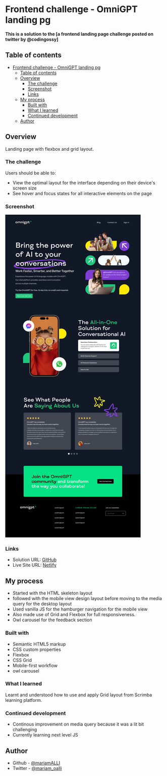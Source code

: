 # Frontend challenge - OmniGPT landing pg

**This is a solution to the [a frontend landing page challenge posted on twitter by @codingossy]**

## Table of contents

- [Frontend challenge - OmniGPT landing pg](#frontend-challenge---omnigpt-landing-pg)
  - [Table of contents](#table-of-contents)
  - [Overview](#overview)
    - [The challenge](#the-challenge)
    - [Screenshot](#screenshot)
    - [Links](#links)
  - [My process](#my-process)
    - [Built with](#built-with)
    - [What I learned](#what-i-learned)
    - [Continued development](#continued-development)
  - [Author](#author)


## Overview
  Landing page with flexbox and grid layout.
### The challenge

Users should be able to:

- View the optimal layout for the interface depending on their device's screen size
- See hover and focus states for all interactive elements on the page

### Screenshot

![FireShot](images/../design/../design%20file/Landing%20Page.png)

### Links

- Solution URL: [GitHub](https://github.com/mariamALLI/OmniGPT-second-landing-pg.git)
- Live Site URL: [Netlify](https://luxury-truffle-367b0f.netlify.app/)

## My process
- Started with the HTML skeleton layout
- followed with the mobile view design layout before moving to the media query for the desktop layout
- Used vanilla JS for the hamburger navigation for the mobile view
- Also made use of Grid and Flexbox for full responsiveness.
- Owl carousel for the feedback section

### Built with

- Semantic HTML5 markup
- CSS custom properties
- Flexbox
- CSS Grid
- Mobile-first workflow
- owl carousel

### What I learned

Learnt and understood how to use and apply Grid layout from Scrimba learning platform.


### Continued development
- Continous improvement on media query because it was a lit bit challenging
- Currently learning next level JS
## Author

- Github - [@mariamALLI](https://github.com/mariamALLI)
- Twitter - [@mariam_oalli](https://www.twitter.com/mariam_oalli)





